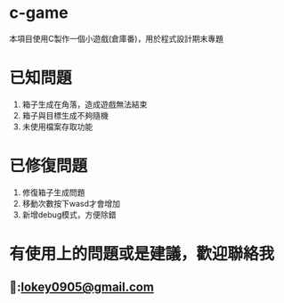 # c-game
本項目使用C製作一個小遊戲(倉庫番)，用於程式設計期末專題

# 已知問題
1. 箱子生成在角落，造成遊戲無法結束
2. 箱子與目標生成不夠隨機
3. 未使用檔案存取功能

# 已修復問題
1. 修復箱子生成問題
2. 移動次數按下wasd才會增加
3. 新增debug模式，方便除錯

# 有使用上的問題或是建議，歡迎聯絡我
## 📧:lokey0905@gmail.com
